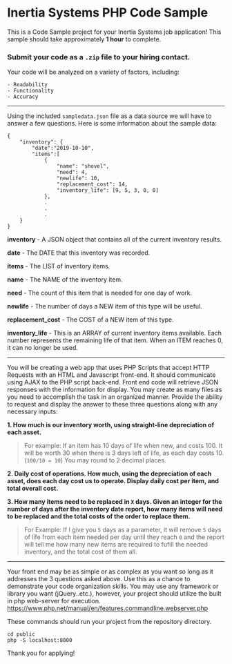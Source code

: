 # Inertia Systems PHP Code Sample
This is a Code Sample project for your Inertia Systems job application!
This sample should take approximately **1 hour** to complete. 

### **Submit your code as a `.zip` file to your hiring contact.**

Your code will be analyzed on a variety of factors, including:

    - Readability
    - Functionality
    - Accuracy

-------------
Using the included `sampledata.json` file as a data source we will have to answer a few questions.  Here is some information about the sample data:

```
{
    "inventory": { 
        "date":"2019-10-10", 
        "items":[            
            {
                "name": "shovel",  
                "need": 4,         
                "newlife": 10,     
                "replacement_cost": 14,   
                "inventory_life": [9, 5, 3, 0, 0]                         
            },
            .
            .
            .
    }
}
```
**inventory** - A JSON object that contains all of the current inventory results.

**date** - The DATE that this inventory was recorded.

**items** - The LIST of inventory items.

**name** - The NAME of the inventory item.

**need** - The count of this item that is needed for one day of work.

**newlife** - The number of days a NEW item of this type will be useful.

**replacement_cost** - The COST of a NEW item of this type.

**inventory_life** - This is an ARRAY of current inventory items available.  Each number represents the remaining life of that item.  When an ITEM reaches 0, it can no longer be used.

-------

You will be creating a web app that uses PHP Scripts that accept HTTP Requests with an HTML and Javascript front-end.  It should communicate using AJAX to the PHP script back-end. Front end code will retrieve JSON responses with the information for display. You may create as many files as you need to accomplish the task in an organized manner.  Provide the ability to request and display the answer to these three questions along with any necessary inputs: 

**1. How much is our inventory worth, using straight-line depreciation of each asset.**
>For example: If an item has 10 days of life when new, and costs 100.  It will be worth 30 when there is 3 days left of life, as each day costs 10.  (`100/10 = 10`)  You may round to 2 decimal places.

**2.  Daily cost of operations.  How much, using the depreciation of each asset, does each day cost us to operate.  Display daily cost per item, and total overall cost.**

**3.  How many items need to be replaced in `X` days.  Given an integer for the number of days after the inventory date report, how many items will need to be replaced and the total costs of the order to replace them.**
>For Example:  If I give you `5` days as a parameter, it will remove `5` days of life from each item needed per day until they reach `0` and the report will tell me how many new items are required to fufill the needed inventory, and the total cost of them all. 

----
Your front end may be as simple or as complex as you want so long as it addresses the 3 questions asked above.  Use this as a chance to demonstrate your code organization skills.  You may use any framework or library you want (jQuery..etc.), however, your project should utilize the built in php web-server for execution. https://www.php.net/manual/en/features.commandline.webserver.php

These commands should run your project from the repository directory.
```
cd public
php -S localhost:8000
````

Thank you for applying!  

